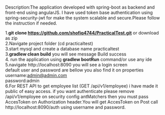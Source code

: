 Description:The application developed with spring-boot as backend and front-end using angularJS.
I have used token base authentication using spring-security-jwt for make the system scalable and secure.Please follow 
the instruction if needed.

1.<b>git clone https://github.com/shofiq4744/PracticalTest.git</b> or download as zip</br>
2.Navigate project folder (cd practicaltest)</br>
3.start mysql and create a database name practicaltest</br>
3.<b>gradlew clean build</b> you will see message Build success</br>
4. run the application using <b>gradlew bootRun</b> command/or use any ide </br>
5.navigate http://localhost:8090 you will see a login screen </br>
default user and password are bellow you also find it on properties</br>
username:admin@admin.com</br>
password:admin</br>
6.For REST API to get employee list (GET /api/v1/employee) i have made it 
public of easy access. if you want authenticate please
remove /api/v1/employee on security config antMatchers then 
you must pass AccesToken on Authorization header.You will get AccesToken
on Post call http://localhost:8090/auth using username and password.
